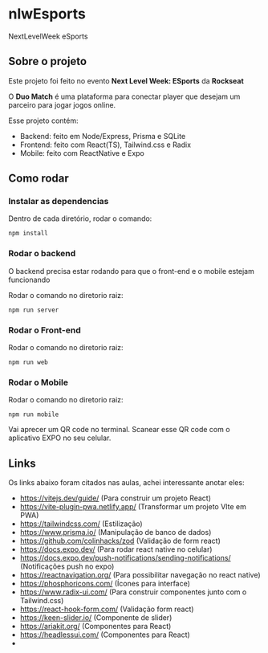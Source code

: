 # nlwEsports
NextLevelWeek eSports

## Sobre o projeto

Este projeto foi feito no evento **Next Level Week: ESports** da **Rockseat**

O **Duo Match** é uma plataforma para conectar player que desejam um parceiro para jogar jogos online.

Esse projeto contém:

- Backend: feito em Node/Express, Prisma e SQLite
- Frontend: feito com React(TS), Tailwind.css e Radix
- Mobile: feito com ReactNative e Expo

## Como rodar

### Instalar as dependencias

Dentro de cada diretório, rodar o comando: 
```
npm install
```

### Rodar o backend

O backend precisa estar rodando para que o front-end e o mobile estejam funcionando

Rodar o comando no diretorio raiz:
```
npm run server
```
### Rodar o Front-end


Rodar o comando no diretorio raiz:
```
npm run web
```

### Rodar o Mobile


Rodar o comando no diretorio raiz:
```
npm run mobile
```
Vai aprecer um QR code no terminal. Scanear esse QR code com o aplicativo EXPO no seu celular.

## Links

Os links abaixo foram citados nas aulas, achei interessante anotar eles:


 - https://vitejs.dev/guide/ (Para construir um projeto React)
 - https://vite-plugin-pwa.netlify.app/ (Transformar um projeto VIte em PWA)
 - https://tailwindcss.com/ (Estilização)
 - https://www.prisma.io/ (Manipulação de banco de dados)
 - https://github.com/colinhacks/zod (Validação de form react)
 - https://docs.expo.dev/ (Para rodar react native no celular)
 - https://docs.expo.dev/push-notifications/sending-notifications/ (Notificações push no expo)
 - https://reactnavigation.org/ (Para possibilitar navegação no react native)
 - https://phosphoricons.com/ (Ícones para interface)
 - https://www.radix-ui.com/ (Para construir componentes junto com o Tailwind.css)
 - https://react-hook-form.com/ (Validação form react)
 - https://keen-slider.io/ (Componente de slider)
 - https://ariakit.org/ (Componentes para React)
 - https://headlessui.com/ (Componentes para React)
 - 